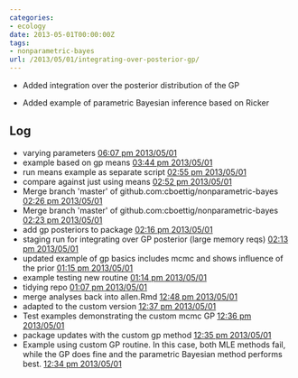 ```yaml
---
categories:
- ecology
date: 2013-05-01T00:00:00Z
tags:
- nonparametric-bayes
url: /2013/05/01/integrating-over-posterior-gp/
---
```


* Added integration over the posterior distribution of the GP 

* Added example of parametric Bayesian inference based on Ricker


## Log 

- varying parameters [06:07 pm 2013/05/01](https://github.com/cboettig/nonparametric-bayes/commit/eecb2c12c33a522fb8dcbe588d7cf4fcbb0269eb)
- example based on gp means [03:44 pm 2013/05/01](https://github.com/cboettig/nonparametric-bayes/commit/68004b28ab15e89c6f6e05cd2953a4844385dca2)
- run means example as separate script [02:55 pm 2013/05/01](https://github.com/cboettig/nonparametric-bayes/commit/91a21b655f6fadeb8daf364c87bcd87d5069c2e7)
- compare against just using means [02:52 pm 2013/05/01](https://github.com/cboettig/nonparametric-bayes/commit/ba4e491d6ecd0fd3fae533337e099d522d5a6b8d)
- Merge branch 'master' of github.com:cboettig/nonparametric-bayes [02:26 pm 2013/05/01](https://github.com/cboettig/nonparametric-bayes/commit/9a58d0f9c73f85dee5b7010d895f024cd3f6dbb5)
- Merge branch 'master' of github.com:cboettig/nonparametric-bayes [02:23 pm 2013/05/01](https://github.com/cboettig/nonparametric-bayes/commit/eb9ee9f76f6638d8300132a4830e39a052cb223f)
- add gp posteriors to package [02:16 pm 2013/05/01](https://github.com/cboettig/nonparametric-bayes/commit/e32361cdc39e7902d9374b303d9474f0f26a860c)
- staging run for integrating over GP posterior (large memory reqs) [02:13 pm 2013/05/01](https://github.com/cboettig/nonparametric-bayes/commit/50c0bc655f8d71f98f7b144f6d51d2e269d878fc)
- updated example of gp basics includes mcmc and shows influence of the prior [01:15 pm 2013/05/01](https://github.com/cboettig/nonparametric-bayes/commit/e6c9b3048fd0cc50d0ec7eb00ac7cb9b00591618)
- example testing new routine [01:14 pm 2013/05/01](https://github.com/cboettig/nonparametric-bayes/commit/331a441ca8bdf83ce660e9fc35c58bb9fb5e2a47)
- tidying repo [01:07 pm 2013/05/01](https://github.com/cboettig/nonparametric-bayes/commit/2b33ab0323778dfc7a60c18fc62acb98486d9c72)
- merge analyses back into allen.Rmd [12:48 pm 2013/05/01](https://github.com/cboettig/nonparametric-bayes/commit/27f4db239583bd861d58d9a2e63a9e3c2907a943)
- adapted to the custom version [12:37 pm 2013/05/01](https://github.com/cboettig/nonparametric-bayes/commit/368456178edc571bb4d48b1c5952f40c1224f187)
- Test examples demonstrating the custom mcmc GP [12:36 pm 2013/05/01](https://github.com/cboettig/nonparametric-bayes/commit/a1a2c37aae225005193029d19d6a9b435cbf3921)
- package updates with the custom gp method [12:35 pm 2013/05/01](https://github.com/cboettig/nonparametric-bayes/commit/61508484713958d00dc8072fb9d224749f1a9915)
- Example using custom GP routine.
In this case, both MLE methods fail, while the GP does fine and the parametric Bayesian method performs best. [12:34 pm 2013/05/01](https://github.com/cboettig/nonparametric-bayes/commit/ff33c9b6f78ffa1e135204789e730e65e82951b5)

